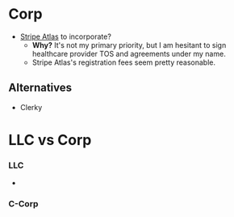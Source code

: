 # Corp

- [Stripe Atlas](https://stripe.com/atlas) to incorporate?
  - **Why?** It's not my primary priority, but I am hesitant to sign healthcare provider TOS and agreements under my name. 
  - Stripe Atlas's registration fees seem pretty reasonable. 

## Alternatives
- Clerky


# LLC vs Corp
### LLC
- 

### C-Corp


